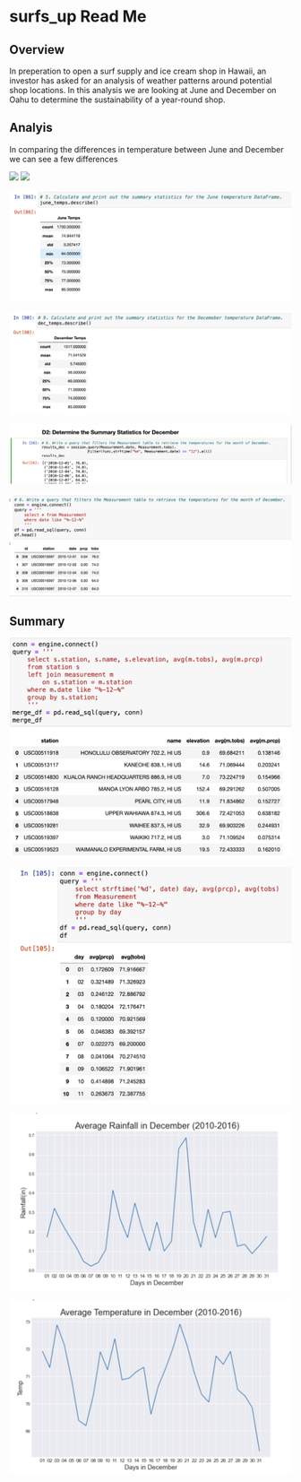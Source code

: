 # surfs_up Read Me

## Overview

In preperation to open a surf supply and ice cream shop in Hawaii, an investor has asked for an analysis of weather patterns around potential shop locations. In this analysis we are looking at June and December on Oahu to determine the sustainability of a year-round shop.

## Analyis

In comparing the differences in temperature between June and December we can see a few differences

<p float="left">
  <img src="(https://github.com/Olibabba/surfs_up/blob/main/resources/june_summary_stats.png)" width="100" />
  <img src="(https://github.com/Olibabba/surfs_up/blob/main/resources/dec_summary_stats.png)" width="100" /> 
</p>

![June Stats](https://github.com/Olibabba/surfs_up/blob/main/resources/june_summary_stats.png)

![December Stats](https://github.com/Olibabba/surfs_up/blob/main/resources/dec_summary_stats.png)


![Pythonic Query](https://github.com/Olibabba/surfs_up/blob/main/resources/Pythonic_query_dec.png)

![SQL Query](https://github.com/Olibabba/surfs_up/blob/main/resources/SQL_query_dec.png)

## Summary

![Stats by Station](https://github.com/Olibabba/surfs_up/blob/main/resources/stats_by_station.png)

![Stats by Day](https://github.com/Olibabba/surfs_up/blob/main/resources/stats_by_day.png)

![Avg Daily Rain in December](https://github.com/Olibabba/surfs_up/blob/main/resources/avg_rain_dec.png)

![Avg Daily Temp in December](https://github.com/Olibabba/surfs_up/blob/main/resources/avg_temp_dec.png)